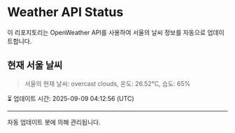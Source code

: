 
# Weather API Status

이 리포지토리는 OpenWeather API를 사용하여 서울의 날씨 정보를 자동으로 업데이트합니다.

## 현재 서울 날씨
> 서울의 현재 날씨: overcast clouds, 온도: 26.52°C, 습도: 65%

⏳ 업데이트 시간: 2025-09-09 04:12:56 (UTC)

---
자동 업데이트 봇에 의해 관리됩니다.
